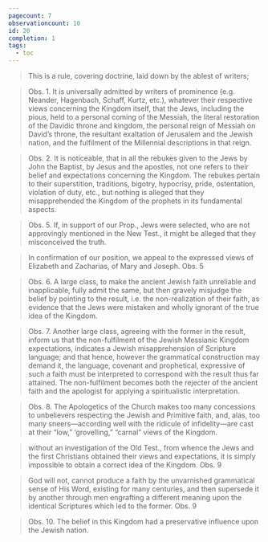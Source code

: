 ```yaml
---
pagecount: 7
observationcount: 10
id: 20
completion: 1
tags:
  - toc
---
```

>This is a rule, covering doctrine, laid down by the ablest of writers;

>Obs. 1. It is universally admitted by writers of prominence (e.g. Neander, Hagenbach, Schaff, Kurtz, etc.), whatever their respective views concerning the Kingdom itself, that the Jews, including the pious, held to a personal coming of the Messiah, the literal restoration of the Davidic throne and kingdom, the personal reign of Messiah on David’s throne, the resultant exaltation of Jerusalem and the Jewish nation, and the fulfilment of the Millennial descriptions in that reign.

>Obs. 2. It is noticeable, that in all the rebukes given to the Jews by John the Baptist, by Jesus and the apostles, not one refers to their belief and expectations concerning the Kingdom. The rebukes pertain to their superstition, traditions, bigotry, hypocrisy, pride, ostentation, violation of duty, etc., but nothing is alleged that they misapprehended the Kingdom of the prophets in its fundamental aspects.

>Obs. 5. If, in support of our Prop., Jews were selected, who are not approvingly mentioned in the New Test., it might be alleged that they misconceived the truth.

>In confirmation of our position, we appeal to the expressed views of Elizabeth and Zacharias, of Mary and Joseph.
>Obs. 5

>Obs. 6. A large class, to make the ancient Jewish faith unreliable and inapplicable, fully admit the same, but then gravely misjudge the belief by pointing to the result, i.e. the non-realization of their faith, as evidence that the Jews were mistaken and wholly ignorant of the true idea of the Kingdom.

>Obs. 7. Another large class, agreeing with the former in the result, inform us that the non-fulfilment of the Jewish Messianic Kingdom expectations, indicates a Jewish misapprehension of Scripture language; and that hence, however the grammatical construction may demand it, the language, covenant and prophetical, expressive of such a faith must be interpreted to correspond with the result thus far attained. The non-fulfilment becomes both the rejecter of the ancient faith and the apologist for applying a spiritualistic interpretation.

>Obs. 8. The Apologetics of the Church makes too many concessions to unbelievers respecting the Jewish and Primitive faith, and, alas, too many sneers—according well with the ridicule of infidelity—are cast at their “low,” ‘grovelling,” “carnal” views of the Kingdom.

>without an investigation of the Old Test., from whence the Jews and the first Christians obtained their views and expectations, it is simply impossible to obtain a correct idea of the Kingdom.
>Obs. 9

>God will not, cannot produce a faith by the unvarnished grammatical sense of His Word, existing for many centuries, and then supersede it by another through men engrafting a different meaning upon the identical Scriptures which led to the former.
>Obs. 9

>Obs. 10. The belief in this Kingdom had a preservative influence upon the Jewish nation.